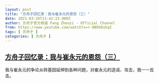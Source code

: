 ```yaml
---
layout: post
title: "方舟子回忆录：我与崔永元的恩怨（三）"
date: 2021-03-26T11:42:23.000Z
author: 方舟子官方频道 Fang Zhouzi - Official Channel
from: https://www.youtube.com/watch?v=r-8BOX6shqI
tags: [ 方舟子 ]
categories: [ 方舟子 ]
---
```

<!--1616758943000-->
[方舟子回忆录：我与崔永元的恩怨（三）](https://www.youtube.com/watch?v=r-8BOX6shqI)
------

<div>
我与崔永元的争论从转基因延伸到各种问题，对崔永元的造谣、攻击，我一一反击。
</div>
